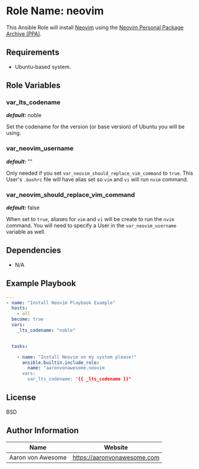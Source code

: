 # Role Name: neovim

This Ansible Role will install [Neovim](https://neovim.io/) using the [Neovim Personal Package Archive (PPA)](https://launchpad.net/~neovim-ppa/+archive/ubuntu/unstable).

## Requirements

- Ubuntu-based system.

## Role Variables

### var_lts_codename

***default:*** noble

Set the codename for the version (or base version) of Ubuntu you will be using.

### var_neovim_username

***default:*** ""

Only needed if you set `var_neovim_should_replace_vim_command` to `true`.  This User's `.bashrc` file will have alias set so `vim` and `vi` will run `nvim` command.

### var_neovim_should_replace_vim_command

***default:*** false

When set to `true`, aliases for `vim` and `vi` will be create to run the `nvim` command.  You will need to specify a User in the `var_neovim_username` variable as well.

## Dependencies

- N/A

## Example Playbook

```yaml
---
- name: "Install Neovim Playbook Example"
  hosts:
    - all
  become: true
  vars:
    _lts_codename: "noble"


  tasks:

    - name: "Install Neovim on my system please!"
      ansible.builtin.include_role:
        name: "aaronvonawesome.neovim
      vars:
        var_lts_codename: "{{ _lts_codename }}"
```

## License

BSD

## Author Information

| Name | Website |
| --  | -- |
| Aaron von Awesome | https://aaronvonawesome.com |
